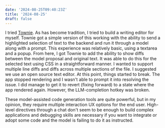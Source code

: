 ```yaml
---
date: '2024-08-25T09:40:23Z'
title: '2024-08-25'
draft: false
---
```


I tried [Townie](https://www.val.town/townie).
As has become tradition, I tried to build a writing editor for myself.
Townie got a simple version of this working with the ability to send a highlighted selection of text to the backend and run it through a model along with a prompt.
This experience was relatively basic, using a textarea and a popup.
From here, I got Townie to add the ability to show diffs between the model proposal and original text.
It was able to do this for the selected text using CSS in a straightforward manner.
I wanted to support multiple line diffs and diffs across multiple sections of the file.
I suggested we use an open source text editor.
At this point, things started to break.
The app stopped rendering and I wasn't able to prompt it into resolving the issue.
I did manage to get it to revert (fixing forward) to a state where the app rendered again.
However, the LLM-completion hotkey was broken.

These model-assisted code generation tools are quite powerful, but in my opinion, they require multiple interaction UX options for the end user.
High-level directives through a chat don't seem to be enough to build complex applications and debugging skills are necessary if you want to integrate or adopt some code and the model is failing to do it as instructed.
